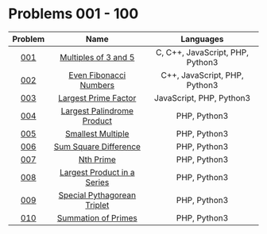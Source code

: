 # Problems 001 - 100

| Problem | Name | Languages |
|:-----:|:-----:|:-----:|
| [001](./001/) | [Multiples of 3 and 5](./001/) | C, C++, JavaScript, PHP, Python3 |
| [002](./002/) | [Even Fibonacci Numbers](./002/) | C++, JavaScript, PHP, Python3 |
| [003](./003/) | [Largest Prime Factor](./003/) | JavaScript, PHP, Python3 |
| [004](./004/) | [Largest Palindrome Product](./004/) | PHP, Python3 |
| [005](./005/) | [Smallest Multiple](./005/) | PHP, Python3 |
| [006](./006/) | [Sum Square Difference](./006/) | PHP, Python3 |
| [007](./007/) | [Nth Prime](./007/) | PHP, Python3 |
| [008](./008/) | [Largest Product in a Series](./008/) | PHP, Python3 |
| [009](./009/) | [Special Pythagorean Triplet](./009/) | PHP, Python3 |
| [010](./010/) | [Summation of Primes](./010/) | PHP, Python3 |
